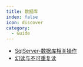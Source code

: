 ```yaml
---
title: 数据库 
index: false
icon: discover
category:
  - Guide
---
```



- [SqlServer-数据库相关操作](SqlServer-数据库相关操作.md)
- [幻读与不可重复读](幻读与不可重复读.md)
